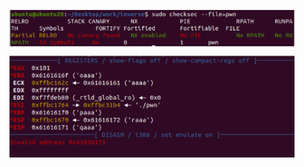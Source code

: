 
![](images/Pasted%20image%2020231118153422.png)


![](images/Pasted%20image%2020231118155900.png)

